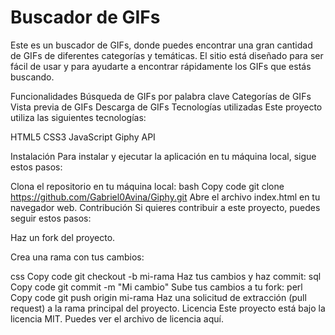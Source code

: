 # Buscador de GIFs
Este es un buscador de GIFs, donde puedes encontrar una gran cantidad de GIFs de diferentes categorías y temáticas. El sitio está diseñado para ser fácil de usar y para ayudarte a encontrar rápidamente los GIFs que estás buscando.

Funcionalidades
Búsqueda de GIFs por palabra clave
Categorías de GIFs
Vista previa de GIFs
Descarga de GIFs
Tecnologías utilizadas
Este proyecto utiliza las siguientes tecnologías:

HTML5
CSS3
JavaScript
Giphy API

Instalación
Para instalar y ejecutar la aplicación en tu máquina local, sigue estos pasos:

Clona el repositorio en tu máquina local:
bash
Copy code
git clone https://github.com/Gabriel0Avina/Giphy.git
Abre el archivo index.html en tu navegador web.
Contribución
Si quieres contribuir a este proyecto, puedes seguir estos pasos:

Haz un fork del proyecto.

Crea una rama con tus cambios:

css
Copy code
git checkout -b mi-rama
Haz tus cambios y haz commit:
sql
Copy code
git commit -m "Mi cambio"
Sube tus cambios a tu fork:
perl
Copy code
git push origin mi-rama
Haz una solicitud de extracción (pull request) a la rama principal del proyecto.
Licencia
Este proyecto está bajo la licencia MIT. Puedes ver el archivo de licencia aquí.